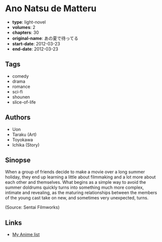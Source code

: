 # Ano Natsu de Matteru

-   **type**: light-novel
-   **volumes**: 2
-   **chapters**: 30
-   **original-name**: あの夏で待ってる
-   **start-date**: 2012-03-23
-   **end-date**: 2012-03-23

## Tags

-   comedy
-   drama
-   romance
-   sci-fi
-   shounen
-   slice-of-life

## Authors

-   Uon
-   Taraku (Art)
-   Toyokawa
-   Ichika (Story)

## Sinopse

When a group of friends decide to make a movie over a long summer holiday, they end up learning a little about filmmaking and a lot more about each other and themselves. What begins as a simple way to avoid the summer doldrums quickly turns into something much more complex, intimate and revealing, as the maturing relationships between the members of the young cast take on new, and sometimes very unexpected, turns.

(Source: Sentai Filmworks)

## Links

-   [My Anime list](https://myanimelist.net/manga/54597/Ano_Natsu_de_Matteru)
